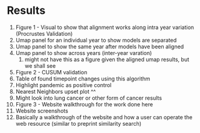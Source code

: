 # Results

1. Figure 1 - Visual to show that alignment works along intra year variation (Procrustes Validation)
  1. Umap panel for an individual year to show models are separated
  2. Umap panel to show the same year after models have been aligned
  3. Umap panel to show across years (inter-year varation)
  	  1. might not have this as a figure given the aligned umap results, but we shall see 
2. Figure 2 - CUSUM validation
  1. Table of found timepoint changes using this algorithm
  2. Highlight pandemic as positive control
  3. Nearest Neighbors upset plot ^^
  4. Might look into lung cancer or other form of cancer results
4. Figure 3 - Website walkthrough for the work done here
  1. Website screenshots
  2. Basically a walkthrough of the website and how a user can operate the web resource (similar to preprint similarity search)


